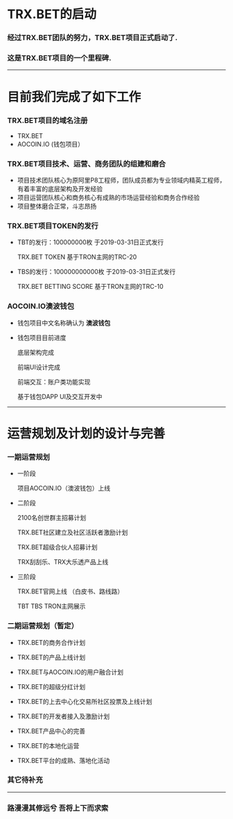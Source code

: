 # TRX.BET的启动
### 经过TRX.BET团队的努力，TRX.BET项目正式启动了.
### 这是TRX.BET项目的一个里程碑.

---

# 目前我们完成了如下工作
### TRX.BET项目的域名注册
* TRX.BET
* AOCOIN.IO  (钱包项目）
### TRX.BET项目技术、运营、商务团队的组建和磨合
* 项目技术团队核心为原阿里P8工程师，团队成员都为专业领域内精英工程师，有着丰富的底层架构及开发经验
* 项目运营团队核心和商务核心有成熟的市场运营经验和商务合作经验
* 项目整体磨合正常，斗志昂扬
### TRX.BET项目TOKEN的发行
* TBT的发行：100000000枚 于2019-03-31日正式发行
 
  TRX.BET TOKEN 基于TRON主网的TRC-20

* TBS的发行：100000000000枚 于2019-03-31日正式发行
  
  TRX.BET BETTING SCORE 基于TRON主网的TRC-10
### AOCOIN.IO澳波钱包
* 钱包项目中文名称确认为 **澳波钱包**
* 钱包项目目前进度

  底层架构完成

  前端UI设计完成
  
  前端交互：账户类功能实现
  
  基于钱包DAPP UI及交互开发中

---

# 运营规划及计划的设计与完善
### 一期运营规划

*  一阶段
    
    项目AOCOIN.IO（澳波钱包）上线
  
*  二阶段
    
    2100名创世群主招募计划
    
    TRX.BET社区建立及社区活跃者激励计划
  
    TRX.BET超级合伙人招募计划
    
    TRX刮刮乐、TRX大乐透产品上线
  
*  三阶段
    
    TRX.BET官网上线 （白皮书、路线路）
  
    TBT TBS TRON主网展示
    
### 二期运营规划（暂定）
    
*    TRX.BET的商务合作计划
    
*    TRX.BET的产品上线计划
    
*    TRX.BET与AOCOIN.IO的用户融合计划
    
*    TRX.BET的超级分红计划
    
*    TRX.BET的上去中心化交易所社区投票及上线计划

*    TRX.BET的开发者接入及激励计划
    
*    TRX.BET产品中心的完善
    
*    TRX.BET的本地化运营
    
*    TRX.BET平台的成熟、落地化活动
    
### 其它待补充

---

### 路漫漫其修远兮 吾将上下而求索

    
    
